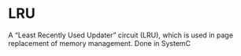 # LRU
A “Least Recently Used Updater” circuit (LRU), which is used in page replacement of memory management. Done in SystemC
